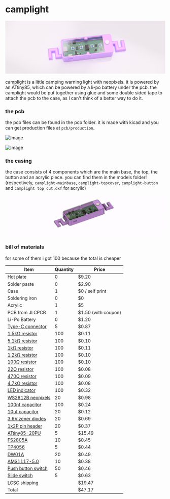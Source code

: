# camplight

![camplight](camplight-pic.png)

camplight is a little camping warning light with neopixels. it is powered by an ATtiny85, which can be powered by a li-po battery under the pcb. the camplight would be put together using glue and some double sided tape to attach the pcb to the case, as I can't think of a better way to do it.

### the pcb
the pcb files can be found in the pcb folder. it is made with kicad and you can get production files at `pcb/production`.

![image](https://github.com/user-attachments/assets/62f10bf3-447a-41c8-aab0-a9d950411786)

![image](https://github.com/user-attachments/assets/359ae724-264d-4abf-a22b-3ad346776473)

### the casing
the case consists of 4 components which are the main base, the top, the button and an acrylic piece. you can find them in the models folder! (respectively, `camplight-mainbase`, `camplight-topcover`, `camplight-button` and `camplight top cut.dxf` for acrylic)

![assemble](camplight.gif)

### bill of materials

for some of them i got 100 because the total is cheaper

| Item | Quantity | Price |
| ---- | -------- | ----- |
| Hot plate | 0 | $9.20 |
| Solder paste | 0 | $2.90 |
| Case | 1 | $0 / self print |
| Soldering iron | 0 | $0 |
| Acrylic | 1 | $5 |
| PCB from JLCPCB | 1 | $1.50 (with coupon) |
| Li-Po Battery | 0 | $1.20 |
| [Type-C connector](https://lcsc.com/product-detail/USB-Connectors_Korean-Hroparts-Elec-TYPE-C-31-M-12_C165948.html) | 5 | $0.87 |
| [1.5kΩ resistor](https://lcsc.com/product-detail/Chip-Resistor-Surface-Mount_UNI-ROYAL-0603WAF1501T5E_C22843.html) | 100 | $0.11 |
| [5.1kΩ resistor](https://lcsc.com/product-detail/Chip-Resistor-Surface-Mount_FOJAN-FRC0603F5101TS_C2907044.html) | 100 | $0.10 |
| [1kΩ resistor](https://lcsc.com/product-detail/Chip-Resistor-Surface-Mount_YAGEO-RC0603FR-071KL_C22548.html) | 100 | $0.11 |
| [1.2kΩ resistor](https://lcsc.com/product-detail/Chip-Resistor-Surface-Mount_FOJAN-FRC0603F1201TS_C2906976.html) | 100 | $0.10 |
| [100Ω resistor](https://lcsc.com/product-detail/Chip-Resistor-Surface-Mount_YAGEO-RC0603FR-07100RL_C105588.html) | 100 | $0.10 |
| [22Ω resistor](https://lcsc.com/product-detail/Chip-Resistor-Surface-Mount_FOJAN-FRC0603J220-TS_C2907129.html) | 100 | $0.08 |
| [470Ω resistor](https://lcsc.com/product-detail/Chip-Resistor-Surface-Mount_FOJAN-FRC0603J471-TS_C2907172.html) | 100 | $0.09 |
| [4.7kΩ resistor](https://lcsc.com/product-detail/Chip-Resistor-Surface-Mount_FOJAN-FRC0603J472-TS_C2907166.html) | 100 | $0.08 |
| [LED indicator](https://lcsc.com/product-detail/LED-Indication-Discrete_XINGLIGHT-XL-1608SURC-06_C965799.html) | 100 | $0.32 |
| [WS2812B neopixels](https://lcsc.com/product-detail/RGB-LEDs-Built-in-IC_XINGLIGHT-XL-5050RGBC-WS2812B_C2843785.html) | 20 | $0.98 |
| [100nf capacitor](https://lcsc.com/product-detail/Multilayer-Ceramic-Capacitors-MLCC-SMD-SMT_YAGEO-CC0603KRX7R9BB104_C14663.html) | 100 | $0.24 |
| [10uf capacitor](https://lcsc.com/product-detail/Multilayer-Ceramic-Capacitors-MLCC-SMD-SMT_Samsung-Electro-Mechanics-CL10A106KP8NNNC_C19702.html) | 20 | $0.12 |
| [3.6V zener diodes](https://lcsc.com/product-detail/Zener-Diodes_Shandong-Jingdao-Microelectronics-1SMA4729A_C438351.html) | 20 | $0.69 |
| [1x2P pin header](https://lcsc.com/product-detail/Pin-Headers_Megastar-ZX-PZ2-54-1-2PZZ_C7501260.html) | 20 | $0.37 |
| [ATtiny85-20PU](https://lcsc.com/product-detail/Microcontrollers-MCU-MPU-SOC_Microchip-Tech-ATTINY85-20PU_C965497.html) | 5 | $15.49 |
| [FS2805A](https://lcsc.com/product-detail/MOSFETs_TECH-PUBLIC-FS8205A_C2830320.html) | 10 | $0.45 |
| [TP4056](https://lcsc.com/product-detail/Battery-Management_TPOWER-TP4056_C382139.html) | 5 | $0.44 |
| [DW01A](https://lcsc.com/product-detail/Battery-Management_YONGYUTAI-DW01A_C2927799.html) | 20 | $0.49 |
| [AMS1117-5.0](https://lcsc.com/product-detail/Voltage-Regulators-Linear-Low-Drop-Out-LDO-Regulators_GOODWORK-AMS1117-5-0_C6068482.html) | 10 | $0.38 |
| [Push button switch](https://lcsc.com/product-detail/Tactile-Switch-Push-Button-Switch_YIZHI-YZA-072-5-0_C49108658.html) | 50 | $0.46 |
| [Slide switch](https://lcsc.com/product-detail/Slide-Switches_G-Switch-MK-12C02-G025_C778186.html) | 5 | $0.63 |
| LCSC shipping | | $19.47 |
| Total | | $47.17 |
